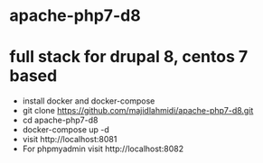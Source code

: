 # apache-php7-d8
# full stack for drupal 8, centos 7 based
* install docker and docker-compose
* git clone https://github.com/majidlahmidi/apache-php7-d8.git
* cd apache-php7-d8
* docker-compose up -d
* visit http://localhost:8081
* For phpmyadmin visit http://localhost:8082




